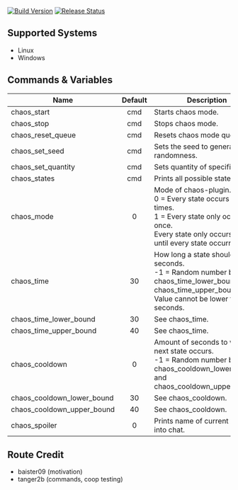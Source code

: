 [![Build Version](https://img.shields.io/badge/version-v1.0-lightgreen.svg)](https://github.com/NeKzor/chaos)
[![Release Status](https://img.shields.io/github/release/NeKzor/chaos/all.svg)](https://github.com/NeKzor/chaos/releases)

## Supported Systems

- Linux
- Windows

## Commands & Variables

|Name|Default|Description|
|---|:-:|---|
| chaos_start | cmd | Starts chaos mode. |
| chaos_stop | cmd | Stops chaos mode. |
| chaos_reset_queue | cmd | Resets chaos mode queue. |
| chaos_set_seed | cmd | Sets the seed to generate randomness. |
| chaos_set_quantity | cmd | Sets quantity of specific state. |
| chaos_states | cmd | Prints all possible states. |
| chaos_mode | 0 | Mode of chaos-plugin.<br>0 = Every state occurs multiple times.<br>1 = Every state only occurs once.<br>Every state only occurs once until every state occurred.|
| chaos_time | 30 | How long a state should last, in seconds.<br>-1 = Random number between chaos_time_lower_bound and chaos_time_upper_bound.<br>Value cannot be lower than 10 seconds. |
| chaos_time_lower_bound | 30 | See chaos_time. |
| chaos_time_upper_bound | 40 | See chaos_time. |
| chaos_cooldown | 0 | Amount of seconds to wait until next state occurs.<br>-1 = Random number between chaos_cooldown_lower_bound and chaos_cooldown_upper_bound. |
| chaos_cooldown_lower_bound | 30 | See chaos_cooldown. |
| chaos_cooldown_upper_bound | 40 | See chaos_cooldown. |
| chaos_spoiler | 0 | Prints name of current state into chat. |

## Route Credit

- baister09 (motivation)
- tanger2b (commands, coop testing)
